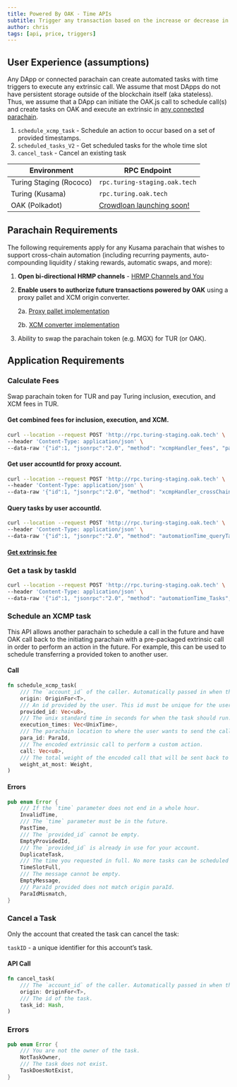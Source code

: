 ```yaml
---
title: Powered By OAK - Time APIs
subtitle: Trigger any transaction based on the increase or decrease in value change of any numerical data (e.g. price).
author: chris
tags: [api, price, triggers]
---
```


## User Experience (assumptions)

Any DApp or connected parachain can create automated tasks with time triggers to execute any extrinsic call. We assume that most DApps do not have persistent storage outside of the blockchain itself (aka stateless). Thus, we assume that a DApp can initiate the OAK.js call to schedule call(s) and create tasks on OAK and execute an extrinsic in [any connected parachain](https://dotsama-channels.vercel.app/#/).

1. `schedule_xcmp_task` - Schedule an action to occur based on a set of provided timestamps.
2. `scheduled_tasks_V2` - Get scheduled tasks for the whole time slot
3. `cancel_task` - Cancel an existing task

| Environment             | RPC Endpoint                                                 |
| ----------------------- | ------------------------------------------------------------ |
| Turing Staging (Rococo) | `rpc.turing-staging.oak.tech`                                |
| Turing (Kusama)         | `rpc.turing.oak.tech`                                        |
| OAK (Polkadot)          | [Crowdloan launching soon!](https://oak.tech/oak/crowdloan/) |

## Parachain Requirements
The following requirements apply for any Kusama parachain that wishes to support cross-chain automation (including recurring payments, auto-compounding liquidity / staking rewards, automatic swaps, and more):

1. **Open bi-directional HRMP channels** - [HRMP Channels and You](https://github.com/OAK-Foundation/OAK-blockchain/wiki/HRMP-Channels-and-You)
2. **Enable users to authorize future transactions powered by OAK** using a proxy pallet and XCM origin converter.
    
    2a. [Proxy pallet implementation](https://github.com/OAK-Foundation/substrate-parachain-template/pull/12)
    
    2b. [XCM converter implementation](https://github.com/OAK-Foundation/substrate-parachain-template/pull/14)

3. Ability to swap the parachain token (e.g. MGX) for TUR (or OAK).

## Application Requirements
### Calculate Fees
Swap parachain token for TUR and pay Turing inclusion, execution, and XCM fees in TUR.

#### Get combined fees for inclusion, execution, and XCM.

```bash
curl --location --request POST 'http://rpc.turing-staging.oak.tech' \
--header 'Content-Type: application/json' \
--data-raw '{"id":1, "jsonrpc":"2.0", "method": "xcmpHandler_fees", "params": ["{{encoded_call}}"]}' \
```

#### Get user accountId for proxy account.

```bash
curl --location --request POST 'http://rpc.turing-staging.oak.tech' \
--header 'Content-Type: application/json' \
--data-raw '{"id":1, "jsonrpc":"2.0", "method": "xcmpHandler_crossChainAccount", "params": ["{{accountId32}}"]}' \
```

#### Query tasks by user accountId.

```bash
curl --location --request POST 'http://rpc.turing-staging.oak.tech' \
--header 'Content-Type: application/json' \
--data-raw '{"id":1, "jsonrpc":"2.0", "method": "automationTime_queryTasks", "params": ["{{accountId32}}"]}' \
```

#### [Get extrinsic fee](https://polkadot.js.org/docs/api/cookbook/tx/#how-do-i-estimate-the-transaction-fees)

### Get a task by taskId
```bash
curl --location --request POST 'http://rpc.turing-staging.oak.tech' \
--header 'Content-Type: application/json' \
--data-raw '{"id":1, "jsonrpc":"2.0", "method": "automationTime_Tasks", "params": ["{{task_id}}"]}' \
```

### Schedule an XCMP task
This API allows another parachain to schedule a call in the future and have OAK call back to the initiating parachain with a pre-packaged extrinsic call in order to perform an action in the future. For example, this can be used to schedule transferring a provided token to another user. 

#### Call
```rust
fn schedule_xcmp_task(
    /// The `account_id` of the caller. Automatically passed in when the transaction is signed.
    origin: OriginFor<T>,
    /// An id provided by the user. This id must be unique for the user.
    provided_id: Vec<u8>,
    /// The unix standard time in seconds for when the task should run. You can insert up to 24 reoccurances.
    execution_times: Vec<UnixTime>,
    /// The parachain location to where the user wants to send the call back
    para_id: ParaId,
    /// The encoded extrinsic call to perform a custom action.
    call: Vec<u8>,
    /// The total weight of the encoded call that will be sent back to the parachain.
    weight_at_most: Weight,
)
```

#### Errors
```rust
pub enum Error {
    /// If the `time` parameter does not end in a whole hour.
    InvalidTime,
    /// The `time` parameter must be in the future.
    PastTime,
    /// The `provided_id` cannot be empty.
    EmptyProvidedId,
    /// The `provided_id` is already in use for your account.
    DuplicateTask,
    /// The time you requested in full. No more tasks can be scheduled for this time.
    TimeSlotFull,
    /// The message cannot be empty.
    EmptyMessage,
    /// ParaId provided does not match origin paraId.
    ParaIdMismatch,
}
```

### Cancel a Task
Only the account that created the task can cancel the task:

`taskID` - a unique identifier for this account’s task.

#### API Call
```rust
fn cancel_task(
    /// The `account_id` of the caller. Automatically passed in when the transaction is signed.
    origin: OriginFor<T>, 
    /// The id of the task.
    task_id: Hash,
)
```

### Errors
```rust
pub enum Error {
    /// You are not the owner of the task.
    NotTaskOwner,
    /// The task does not exist.
    TaskDoesNotExist,
}
```

